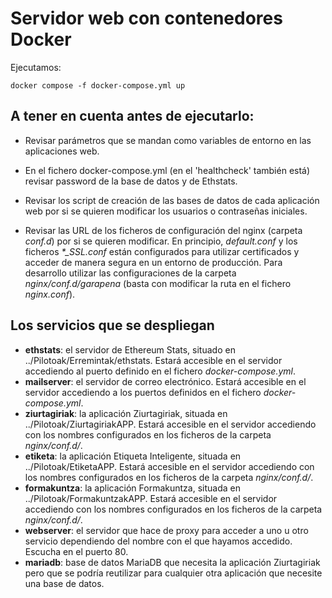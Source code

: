 # Servidor web con contenedores Docker

Ejecutamos:

`docker compose -f docker-compose.yml up`

## A tener en cuenta antes de ejecutarlo:

- Revisar parámetros que se mandan como variables de entorno en las aplicaciones web.

- En el fichero docker-compose.yml (en el 'healthcheck' también está) revisar password de la base de datos y de Ethstats.

- Revisar los script de creación de las bases de datos de cada aplicación web por si se quieren modificar los usuarios o contraseñas iniciales.

- Revisar las URL de los ficheros de configuración del nginx (carpeta *conf.d*) por si se quieren modificar. En principio, *default.conf* y los ficheros *\*_SSL.conf* están configurados para utilizar certificados y acceder de manera segura en un entorno de producción. Para desarrollo utilizar las configuraciones de la carpeta *nginx/conf.d/garapena* (basta con modificar la ruta en el fichero *nginx.conf*).

## Los servicios que se despliegan

- **ethstats**: el servidor de Ethereum Stats, situado en ../Pilotoak/Erremintak/ethstats. Estará accesible en el servidor accediendo al puerto definido en el fichero *docker-compose.yml*.
- **mailserver**: el servidor de correo electrónico. Estará accesible en el servidor accediendo a los puertos definidos en el fichero *docker-compose.yml*.
- **ziurtagiriak**: la aplicación Ziurtagiriak, situada en ../Pilotoak/ZiurtagiriakAPP. Estará accesible en el servidor accediendo con los nombres configurados en los ficheros de la carpeta *nginx/conf.d/*.
- **etiketa**: la aplicación Etiqueta Inteligente, situada en ../Pilotoak/EtiketaAPP. Estará accesible en el servidor accediendo con los nombres configurados en los ficheros de la carpeta *nginx/conf.d/*.
- **formakuntza**: la aplicación Formakuntza, situada en ../Pilotoak/FormakuntzakAPP. Estará accesible en el servidor accediendo con los nombres configurados en los ficheros de la carpeta *nginx/conf.d/*.
- **webserver**: el servidor que hace de proxy para acceder a uno u otro servicio dependiendo del nombre con el que hayamos accedido. Escucha en el puerto 80.
- **mariadb**: base de datos MariaDB que necesita la aplicación Ziurtagiriak pero que se podría reutilizar para cualquier otra aplicación que necesite una base de datos.